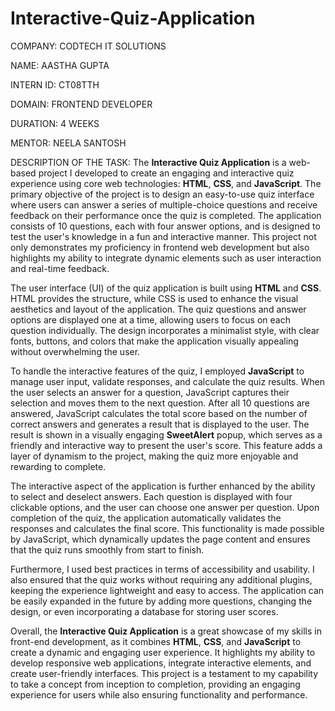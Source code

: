 # Interactive-Quiz-Application

COMPANY: CODTECH IT SOLUTIONS

NAME: AASTHA GUPTA

INTERN ID: CT08TTH

DOMAIN: FRONTEND DEVELOPER

DURATION: 4 WEEKS

MENTOR: NEELA SANTOSH

DESCRIPTION OF THE TASK: The **Interactive Quiz Application** is a web-based project I developed to create an engaging and interactive quiz experience using core web technologies: **HTML**, **CSS**, and **JavaScript**. The primary objective of the project is to design an easy-to-use quiz interface where users can answer a series of multiple-choice questions and receive feedback on their performance once the quiz is completed. The application consists of 10 questions, each with four answer options, and is designed to test the user's knowledge in a fun and interactive manner. This project not only demonstrates my proficiency in frontend web development but also highlights my ability to integrate dynamic elements such as user interaction and real-time feedback. 

The user interface (UI) of the quiz application is built using **HTML** and **CSS**. HTML provides the structure, while CSS is used to enhance the visual aesthetics and layout of the application. The quiz questions and answer options are displayed one at a time, allowing users to focus on each question individually. The design incorporates a minimalist style, with clear fonts, buttons, and colors that make the application visually appealing without overwhelming the user.

To handle the interactive features of the quiz, I employed **JavaScript** to manage user input, validate responses, and calculate the quiz results. When the user selects an answer for a question, JavaScript captures their selection and moves them to the next question. After all 10 questions are answered, JavaScript calculates the total score based on the number of correct answers and generates a result that is displayed to the user. The result is shown in a visually engaging **SweetAlert** popup, which serves as a friendly and interactive way to present the user's score. This feature adds a layer of dynamism to the project, making the quiz more enjoyable and rewarding to complete.

The interactive aspect of the application is further enhanced by the ability to select and deselect answers. Each question is displayed with four clickable options, and the user can choose one answer per question. Upon completion of the quiz, the application automatically validates the responses and calculates the final score. This functionality is made possible by JavaScript, which dynamically updates the page content and ensures that the quiz runs smoothly from start to finish. 

Furthermore, I used best practices in terms of accessibility and usability. I also ensured that the quiz works without requiring any additional plugins, keeping the experience lightweight and easy to access. The application can be easily expanded in the future by adding more questions, changing the design, or even incorporating a database for storing user scores. 

Overall, the **Interactive Quiz Application** is a great showcase of my skills in front-end development, as it combines **HTML**, **CSS**, and **JavaScript** to create a dynamic and engaging user experience. It highlights my ability to develop responsive web applications, integrate interactive elements, and create user-friendly interfaces. This project is a testament to my capability to take a concept from inception to completion, providing an engaging experience for users while also ensuring functionality and performance.
